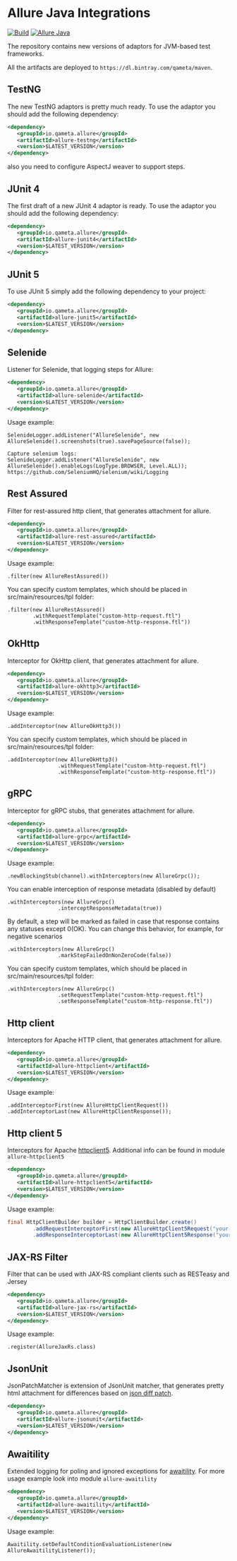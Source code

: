 [license]: http://www.apache.org/licenses/LICENSE-2.0 "Apache License 2.0"
[blog]: https://qameta.io/blog
[gitter]: https://gitter.im/allure-framework/allure-core
[gitter-ru]: https://gitter.im/allure-framework/allure-ru
[twitter]: https://twitter.com/QametaSoftware "Qameta Software"
[twitter-team]: https://twitter.com/QametaSoftware/lists/team/members "Team"

[CONTRIBUTING.md]: .github/CONTRIBUTING.md
[docs]: https://docs.qameta.io/allure/2.0/

# Allure Java Integrations 

[![Build](https://github.com/allure-framework/allure-java/actions/workflows/build.yml/badge.svg)](https://github.com/allure-framework/allure-java/actions/workflows/build.yml) 
[![Allure Java](https://img.shields.io/github/release/allure-framework/allure-java.svg)](https://github.com/allure-framework/allure-java/releases/latest)

The repository contains new versions of adaptors for JVM-based test frameworks.

All the artifacts are deployed to `https://dl.bintray.com/qameta/maven`.

## TestNG

The new TestNG adaptors is pretty much ready. To use the adaptor you should add the following dependency:

```xml
<dependency>
   <groupId>io.qameta.allure</groupId>
   <artifactId>allure-testng</artifactId>
   <version>$LATEST_VERSION</version>
</dependency>
```

also you need to configure AspectJ weaver to support steps.

## JUnit 4

The first draft of a new JUnit 4 adaptor is ready. To use the adaptor you should add the following dependency:

```xml
<dependency>
   <groupId>io.qameta.allure</groupId>
   <artifactId>allure-junit4</artifactId>
   <version>$LATEST_VERSION</version>
</dependency>
```

## JUnit 5

To use JUnit 5 simply add the following dependency to your project:

```xml
<dependency>
   <groupId>io.qameta.allure</groupId>
   <artifactId>allure-junit5</artifactId>
   <version>$LATEST_VERSION</version>
</dependency>
```

## Selenide

Listener for Selenide, that logging steps for Allure:

```xml
<dependency>
   <groupId>io.qameta.allure</groupId>
   <artifactId>allure-selenide</artifactId>
   <version>$LATEST_VERSION</version>
</dependency>
```

Usage example:
```
SelenideLogger.addListener("AllureSelenide", new AllureSelenide().screenshots(true).savePageSource(false));

Capture selenium logs:
SelenideLogger.addListener("AllureSelenide", new AllureSelenide().enableLogs(LogType.BROWSER, Level.ALL));
https://github.com/SeleniumHQ/selenium/wiki/Logging
```


## Rest Assured

Filter for rest-assured http client, that generates attachment for allure.

```xml
<dependency>
   <groupId>io.qameta.allure</groupId>
   <artifactId>allure-rest-assured</artifactId>
   <version>$LATEST_VERSION</version>
</dependency>
```

Usage example:
```
.filter(new AllureRestAssured())
```
You can specify custom templates, which should be placed in src/main/resources/tpl folder:
```
.filter(new AllureRestAssured()
        .withRequestTemplate("custom-http-request.ftl")
        .withResponseTemplate("custom-http-response.ftl"))
```

## OkHttp

Interceptor for OkHttp client, that generates attachment for allure.

```xml
<dependency>
   <groupId>io.qameta.allure</groupId>
   <artifactId>allure-okhttp3</artifactId>
   <version>$LATEST_VERSION</version>
</dependency>
```

Usage example:
```
.addInterceptor(new AllureOkHttp3())
```
You can specify custom templates, which should be placed in src/main/resources/tpl folder:
```
.addInterceptor(new AllureOkHttp3()
                .withRequestTemplate("custom-http-request.ftl")
                .withResponseTemplate("custom-http-response.ftl"))

```

## gRPC

Interceptor for gRPC stubs, that generates attachment for allure.

```xml
<dependency>
   <groupId>io.qameta.allure</groupId>
   <artifactId>allure-grpc</artifactId>
   <version>$LATEST_VERSION</version>
</dependency>
```

Usage example:
```
.newBlockingStub(channel).withInterceptors(new AllureGrpc());
```
You can enable interception of response metadata (disabled by default)
```
.withInterceptors(new AllureGrpc()
                .interceptResponseMetadata(true))
```
By default, a step will be marked as failed in case that response contains any statuses except 0(OK).
You can change this behavior, for example, for negative scenarios
```
.withInterceptors(new AllureGrpc()
                .markStepFailedOnNonZeroCode(false))
```
You can specify custom templates, which should be placed in src/main/resources/tpl folder:
```
.withInterceptors(new AllureGrpc()
                .setRequestTemplate("custom-http-request.ftl")
                .setResponseTemplate("custom-http-response.ftl"))
```

## Http client

Interceptors for Apache HTTP client, that generates attachment for allure.

```xml
<dependency>
   <groupId>io.qameta.allure</groupId>
   <artifactId>allure-httpclient</artifactId>
   <version>$LATEST_VERSION</version>
</dependency>
```

Usage example:
```
.addInterceptorFirst(new AllureHttpClientRequest())
.addInterceptorLast(new AllureHttpClientResponse());
```

## Http client 5
Interceptors for Apache [httpclient5](https://hc.apache.org/httpcomponents-client-5.2.x/index.html). 
Additional info can be found in module `allure-httpclient5`

```xml
<dependency>
   <groupId>io.qameta.allure</groupId>
   <artifactId>allure-httpclient5</artifactId>
   <version>$LATEST_VERSION</version>
</dependency>
```

Usage example:
```java
final HttpClientBuilder builder = HttpClientBuilder.create()
        .addRequestInterceptorFirst(new AllureHttpClient5Request("your-request-template-attachment.ftl"))
        .addResponseInterceptorLast(new AllureHttpClient5Response("your-response-template-attachment.ftl"));
```

## JAX-RS Filter

Filter that can be used with JAX-RS compliant clients such as RESTeasy and Jersey

```xml
<dependency>
   <groupId>io.qameta.allure</groupId>
   <artifactId>allure-jax-rs</artifactId>
   <version>$LATEST_VERSION</version>
</dependency>
```

Usage example:
```
.register(AllureJaxRs.class)
```

## JsonUnit
JsonPatchMatcher is extension of JsonUnit matcher, that generates pretty html attachment for differences based on [json diff patch](https://github.com/benjamine/jsondiffpatch/blob/master/docs/deltas.md).

```xml
<dependency>
   <groupId>io.qameta.allure</groupId>
   <artifactId>allure-jsonunit</artifactId>
   <version>$LATEST_VERSION</version>
</dependency>
```

## Awaitility
Extended logging for poling and ignored exceptions for [awaitility](https://github.com/awaitility/awaitility). For 
more usage example look into module `allure-awaitility`

```xml
<dependency>
   <groupId>io.qameta.allure</groupId>
   <artifactId>allure-awaitility</artifactId>
   <version>$LATEST_VERSION</version>
</dependency>
```

Usage example:
```
Awaitility.setDefaultConditionEvaluationListener(new AllureAwaitilityListener());
```
